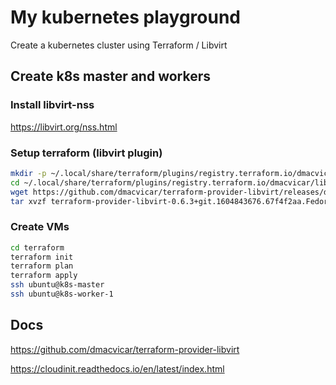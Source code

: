 # My kubernetes playground

Create a kubernetes cluster using Terraform / Libvirt

## Create k8s master and workers

### Install libvirt-nss

https://libvirt.org/nss.html

### Setup terraform (libvirt plugin)

```bash
mkdir -p ~/.local/share/terraform/plugins/registry.terraform.io/dmacvicar/libvirt/0.6.3/linux_amd64
cd ~/.local/share/terraform/plugins/registry.terraform.io/dmacvicar/libvirt/0.6.3/linux_amd64
wget https://github.com/dmacvicar/terraform-provider-libvirt/releases/download/v0.6.3/terraform-provider-libvirt-0.6.3+git.1604843676.67f4f2aa.Fedora_32.x86_64.tar.gz
tar xvzf terraform-provider-libvirt-0.6.3+git.1604843676.67f4f2aa.Fedora_32.x86_64.tar.gz
```

### Create VMs

```bash
cd terraform
terraform init
terraform plan
terraform apply
ssh ubuntu@k8s-master
ssh ubuntu@k8s-worker-1
```

## Docs

https://github.com/dmacvicar/terraform-provider-libvirt

https://cloudinit.readthedocs.io/en/latest/index.html

